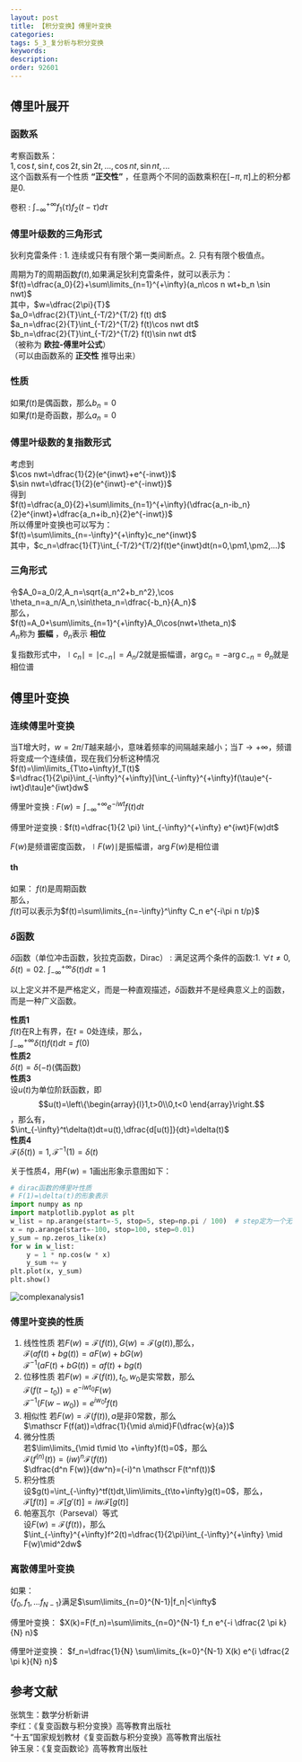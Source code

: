 ```yaml
---
layout: post
title: 【积分变换】傅里叶变换
categories:
tags: 5_3_复分析与积分变换
keywords:
description:
order: 92601
---
```


## 傅里叶展开

### 函数系
考察函数系：  
$1, \cos t, \sin t,\cos 2t, \sin 2t, ..., \cos nt, \sin nt,...$  
这个函数系有一个性质 **“正交性”** ，任意两个不同的函数乘积在$[-\pi,\pi]$上的积分都是0.  

卷积
:    $\int_{-\infty}^{+\infty}f_1(\tau)f_2(t-\tau)d\tau$

### 傅里叶级数的三角形式
狄利克雷条件
:    1. 连续或只有有限个第一类间断点。2. 只有有限个极值点。


周期为$T$的周期函数$f(t)$,如果满足狄利克雷条件，就可以表示为：  
$f(t)=\dfrac{a_0}{2}+\sum\limits_{n=1}^{+\infty}(a_n\cos n wt+b_n \sin nwt)$  
其中，$w=\dfrac{2\pi}{T}$  
$a_0=\dfrac{2}{T}\int_{-T/2}^{T/2} f(t) dt$  
$a_n=\dfrac{2}{T}\int_{-T/2}^{T/2} f(t)\cos nwt dt$  
$b_n=\dfrac{2}{T}\int_{-T/2}^{T/2} f(t)\sin nwt dt$  
（被称为 **欧拉-傅里叶公式**）  
（可以由函数系的 **正交性** 推导出来）


### 性质
如果$f(t)$是偶函数，那么$b_n=0$  
如果$f(t)$是奇函数，那么$a_n=0$  

### 傅里叶级数的复指数形式
考虑到  
$\cos nwt=\dfrac{1}{2}(e^{inwt}+e^{-inwt})$  
$\sin nwt=\dfrac{1}{2}(e^{inwt}-e^{-inwt})$  
得到  
$f(t)=\dfrac{a_0}{2}+\sum\limits_{n=1}^{+\infty}(\dfrac{a_n-ib_n}{2}e^{inwt}+\dfrac{a_n+ib_n}{2}e^{-inwt})$  
所以傅里叶变换也可以写为：  
$f(t)=\sum\limits_{n=-\infty}^{+\infty}c_ne^{inwt}$  
其中，$c_n=\dfrac{1}{T}\int_{-T/2}^{T/2}f(t)e^{inwt}dt(n=0,\pm1,\pm2,...)$  


### 三角形式
令$A_0=a_0/2,A_n=\sqrt{a_n^2+b_n^2},\cos \theta_n=a_n/A_n,\sin\theta_n=\dfrac{-b_n}{A_n}$  
那么，  
$f(t)=A_0+\sum\limits_{n=1}^{+\infty}A_0\cos(nwt+\theta_n)$  
$A_n$称为 **振幅** ，$\theta_n$表示 **相位**  


复指数形式中，$\mid c_n \mid=\mid c_{-n} \mid =A_n/2$就是振幅谱，$\arg c_n=-\arg c_{-n}=\theta_n$就是相位谱  




## 傅里叶变换
### 连续傅里叶变换

当T增大时，$w=2\pi/T$越来越小，意味着频率的间隔越来越小；当$T\to+\infty$，频谱将变成一个连续值，现在我们分析这种情况  
$f(t)=\lim\limits_{T\to+\infty}f_T(t)$  
$=\dfrac{1}{2\pi}\int_{-\infty}^{+\infty}[\int_{-\infty}^{+\infty}f(\tau)e^{-iwt}d\tau]e^{iwt}dw$  


傅里叶变换
: $F(w)=\int_{-\infty}^{+\infty} e^{-iwt} f(t) dt$


傅里叶逆变换
: $f(t)=\dfrac{1}{2 \pi} \int_{-\infty}^{+\infty} e^{iwt}F(w)dt$


$F(w)$是频谱密度函数，$\mid F(w)\mid$是振幅谱，$\arg F(w)$是相位谱
#### th
如果：
$f(t)$是周期函数  
那么，  
$f(t)$可以表示为$f(t)=\sum\limits_{n=-\infty}^\infty C_n e^{-i\pi n t/p}$


### $\delta$函数
$\delta$函数（单位冲击函数，狄拉克函数，Dirac）
:    满足这两个条件的函数:1. $\forall t\neq 0,\delta(t)=0$2. $\int_{-\infty}^{+\infty}\delta(t)dt=1$  


以上定义并不是严格定义，而是一种直观描述，$\delta$函数并不是经典意义上的函数，而是一种广义函数。  


**性质1**  
$f(t)$在R上有界，在$t=0$处连续，那么，  
$\int_{-\infty}^{+\infty}\delta(t)f(t)dt=f(0)$  
**性质2**  
$\delta(t)=\delta(-t)$(偶函数)  
**性质3**  
设$u(t)$为单位阶跃函数，即$$u(t)=\left\{\begin{array}{l}1,t>0\\0,t<0 \end{array}\right.$$，那么有，  
$\int_{-\infty}^t\delta(t)dt=u(t),\dfrac{d[u(t)]}{dt}=\delta(t)$  
**性质4**  
$\mathscr F(\delta(t))=1,\mathscr F^{-1}(1)=\delta(t)$


关于性质4，用$F(w)=1$画出形象示意图如下：

```py
# dirac函数的傅里叶性质
# F(1)=\delta(t)的形象表示
import numpy as np
import matplotlib.pyplot as plt
w_list = np.arange(start=-5, stop=5, step=np.pi / 100)  # step定为一个无理数，最大程度模拟连续型w
x = np.arange(start=-100, stop=100, step=0.01)
y_sum = np.zeros_like(x)
for w in w_list:
    y = 1 * np.cos(w * x)
    y_sum += y
plt.plot(x, y_sum)
plt.show()
```

![complexanalysis1](https://www.guofei.site/pictures_for_blog/complexanalysis/complexanalysis1.png?raw=true)



### 傅里叶变换的性质
1. 线性性质
若$F(w)=\mathscr F(f(t)),G(w)=\mathscr F(g(t))$,那么，  
$\mathscr F(af(t)+bg(t))=aF(w)+bG(w)$  
$\mathscr F^{-1}(aF(t)+bG(t))=af(t)+bg(t)$  
2. 位移性质
若$F(w)=\mathscr F(f(t)),t_0,w_0$是实常数，那么  
$\mathscr F(f(t-t_0))=e^{-iwt_0}F(w)$  
$\mathscr F^{-1}(F(w-w_0))=e^{iw_0t}f(t)$  
3. 相似性
若$F(w)=\mathscr F(f(t)),a$是非0常数，那么  
$\mathscr F(f(at))=\dfrac{1}{\mid a\mid}F(\dfrac{w}{a})$  
4. 微分性质  
若$\lim\limits_{\mid t\mid \to +\infty}f(t)=0$，那么  
$\mathscr F(f^{(n)}(t))=(iw)^n \mathscr F(f(t))$  
$\dfrac{d^n F(w)}{dw^n}=(-i)^n \mathscr F(t^nf(t))$
5. 积分性质  
设$g(t)=\int_{-\infty}^tf(t)dt,\lim\limits_{t\to+\infty}g(t)=0$，那么，  
$\mathscr F[f(t)]=\mathscr F[g'(t)]=iw\mathscr F[g(t)]$
6. 帕塞瓦尔（Parseval）等式  
设$F(w)=\mathscr F(f(t))$，那么  
$\int_{-\infty}^{+\infty}f^2(t)=\dfrac{1}{2\pi}\int_{-\infty}^{+\infty} \mid F(w)\mid^2dw$  






###  离散傅里叶变换
如果：  
$\{ f_0,f_1,...f_{N-1}  \}$满足$\sum\limits_{n=0}^{N-1}|f_n|<\infty$


傅里叶变换：
$X(k)=F(f_n)=\sum\limits_{n=0}^{N-1} f_n e^{-i \dfrac{2 \pi k}{N} n}$


傅里叶逆变换：
$f_n=\dfrac{1}{N} \sum\limits_{k=0}^{N-1} X(k) e^{i \dfrac{2 \pi k}{N} n}$


## 参考文献
张筑生：数学分析新讲  
李红：《复变函数与积分变换》高等教育出版社  
“十五”国家规划教材《复变函数与积分变换》高等教育出版社  
钟玉泉：《复变函数论》高等教育出版社  
